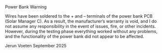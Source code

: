 Power Bank Warning

Wires have been soldered to the + and – terminals of the power bank PCB (Solar Manager C). As a result, the manufacturer’s warranty is void, and I do not assume any responsibility in the event of issues, fire, or other incidents.
However, during the testing phase everything worked without any problems, and the functionality of the power bank did not appear to be affected.

Jerun Voeten 
September 2025